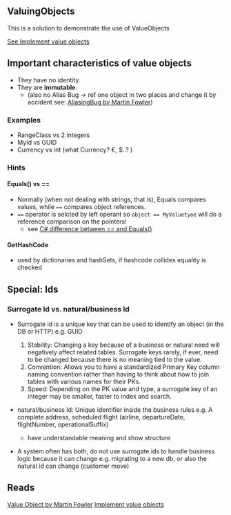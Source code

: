 ## ValuingObjects

This is a solution to demonstrate the use of ValueObjects


[See Implement value objects](https://docs.microsoft.com/en-us/dotnet/architecture/microservices/microservice-ddd-cqrs-patterns/implement-value-objects)

## Important characteristics of value objects

- They have no identity.
- They are **immutable**. 
    - (also no Alias Bug -> ref one object in two places and change it by accident see: [AliasingBug by Martin Fowler](https://martinfowler.com/bliki/AliasingBug.html))

### Examples

- RangeClass vs 2 integers
- MyId vs GUID
- Currency vs int (what Currency? €, $..? )

### Hints

#### Equals() vs ==

- Normally (when not dealing with strings, that is), Equals compares values, while `==` compares object references.
- `==` operator is selcted by left operant so `object == MyValuetyoe` will do a reference comparison on the pointers!
    - see [C# difference between == and Equals()](https://stackoverflow.com/questions/814878/c-sharp-difference-between-and-equals)

#### GetHashCode

- used by dictionaries and hashSets, if hashcode collides equality is checked

## Special: Ids

### Surrogate Id vs. natural/business Id

- Surrogate id is a unique key that can be used to identify an object (in the DB or HTTP) e.g. GUID

    1. Stability: Changing a key because of a business or natural need will negatively affect related tables. Surrogate keys rarely, if ever, need to be changed because there is no meaning tied to the value.
    2. Convention: Allows you to have a standardized Primary Key column naming convention rather than having to think about how to join tables with various names for their PKs.
    3. Speed: Depending on the PK value and type, a surrogate key of an integer may be smaller, faster to index and search.

- natural/business Id: Unique identifier inside the business rules e.g. A complete address, scheduled flight (airline, departureDate, flightNumber, operationalSuffix)
    - have understandable meaning and show structure
- A system often has both, do not use surrogate ids to handle business logic because it can change e.g. migrating to a new db, or also the natural id can change (customer move)


## Reads

[Value Object by Martin Fowler](https://martinfowler.com/bliki/ValueObject.html)
[Implement value objects](https://docs.microsoft.com/en-us/dotnet/architecture/microservices/microservice-ddd-cqrs-patterns/implement-value-objects)
